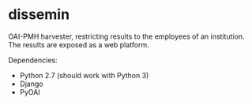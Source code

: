 dissemin
================

OAI-PMH harvester, restricting results to the employees of an institution.
The results are exposed as a web platform.

Dependencies:
* Python 2.7 (should work with Python 3)
* Django
* PyOAI


